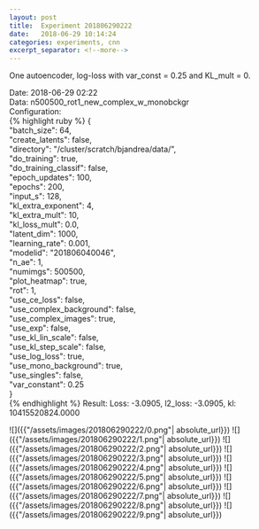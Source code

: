 ```yaml
---
layout: post
title:  Experiment 201806290222
date:   2018-06-29 10:14:24
categories: experiments, cnn
excerpt_separator: <!--more-->
---
```

One autoencoder, log-loss with var_const = 0.25 and KL_mult = 0.  

 <!--more-->
Date: 2018-06-29 02:22  
Data: n500500_rot1_new_complex_w_monobckgr  
Configuration:   
{% highlight ruby %}
{  
    "batch_size": 64,   
    "create_latents": false,   
    "directory": "/cluster/scratch/bjandrea/data/",   
    "do_training": true,   
    "do_training_classif": false,   
    "epoch_updates": 100,   
    "epochs": 200,   
    "input_s": 128,   
    "kl_extra_exponent": 4,   
    "kl_extra_mult": 10,   
    "kl_loss_mult": 0.0,   
    "latent_dim": 1000,   
    "learning_rate": 0.001,   
    "modelid": "201806040046",   
    "n_ae": 1,   
    "numimgs": 500500,   
    "plot_heatmap": true,   
    "rot": 1,   
    "use_ce_loss": false,   
    "use_complex_background": false,   
    "use_complex_images": true,   
    "use_exp": false,   
    "use_kl_lin_scale": false,   
    "use_kl_step_scale": false,   
    "use_log_loss": true,   
    "use_mono_background": true,   
    "use_singles": false,   
    "var_constant": 0.25  
}  
{% endhighlight %}
Result: Loss: -3.0905, l2_loss: -3.0905, kl: 10415520824.0000  

![]({{"/assets/images/201806290222/0.png"| absolute_url}})
![]({{"/assets/images/201806290222/1.png"| absolute_url}})
![]({{"/assets/images/201806290222/2.png"| absolute_url}})
![]({{"/assets/images/201806290222/3.png"| absolute_url}})
![]({{"/assets/images/201806290222/4.png"| absolute_url}})
![]({{"/assets/images/201806290222/5.png"| absolute_url}})
![]({{"/assets/images/201806290222/6.png"| absolute_url}})
![]({{"/assets/images/201806290222/7.png"| absolute_url}})
![]({{"/assets/images/201806290222/8.png"| absolute_url}})
![]({{"/assets/images/201806290222/9.png"| absolute_url}})
